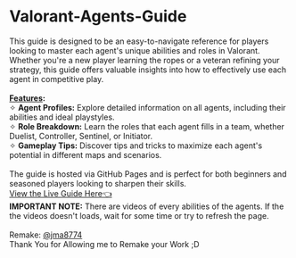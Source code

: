# Valorant-Agents-Guide

This guide is designed to be an easy-to-navigate reference for players looking to master each agent's unique abilities and roles in Valorant. Whether you're a new player learning the ropes or a veteran refining your strategy, this guide offers valuable insights into how to effectively use each agent in competitive play.
<br>
<br>
<b><u>Features</u>:</b>
<br>
✧ <b>Agent Profiles:</b> Explore detailed information on all agents, including their abilities and ideal playstyles.
<br>
✧ <b>Role Breakdown:</b> Learn the roles that each agent fills in a team, whether Duelist, Controller, Sentinel, or Initiator.
<br>
✧ <b>Gameplay Tips:</b> Discover tips and tricks to maximize each agent's potential in different maps and scenarios.
<br>
<br>
The guide is hosted via GitHub Pages and is perfect for both beginners and seasoned players looking to sharpen their skills.
<br>
[View the Live Guide Here👈](https://dev-zenitsu.github.io/Valorant-Agents-Guide/)
<br>
<b>IMPORTANT NOTE:</b> There are videos of every abilities of the agents. If the the videos doesn't loads, wait for some time or try to refresh the page.
<br>
<br>
Remake: [@jma8774](https://github.com/jma8774)
<br>
Thank You for Allowing me to Remake your Work ;D
